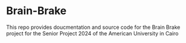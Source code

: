 # Brain-Brake
This repo provides doucmentation and source code for the Brain Brake project for the Senior Project 2024 of the American University in Cairo
